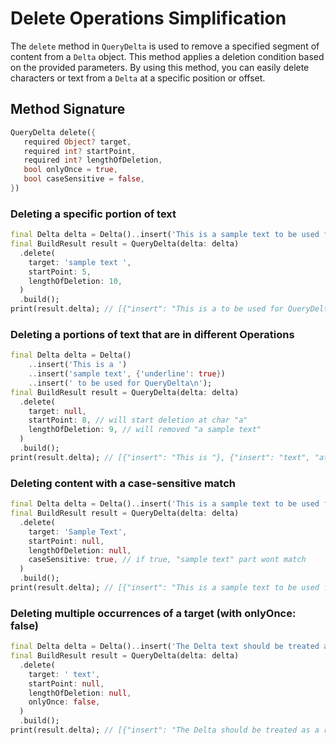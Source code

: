 # Delete Operations Simplification

The `delete` method in `QueryDelta` is used to remove a specified segment of content from a `Delta` object. This method applies a deletion condition based on the provided parameters. By using this method, you can easily delete characters or text from a `Delta` at a specific position or offset.

## Method Signature

```dart
QueryDelta delete({
   required Object? target,
   required int? startPoint,
   required int? lengthOfDeletion,
   bool onlyOnce = true,
   bool caseSensitive = false,
})
```

### Deleting a specific portion of text

```dart
final Delta delta = Delta()..insert('This is a sample text to be used for QueryDelta\n');
final BuildResult result = QueryDelta(delta: delta)
  .delete(
    target: 'sample text ',
    startPoint: 5,
    lengthOfDeletion: 10,
  )
  .build();
print(result.delta); // [{"insert": "This is a to be used for QueryDelta⏎"}]
```

### Deleting a portions of text that are in different Operations 

```dart
final Delta delta = Delta()
    ..insert('This is a ')
    ..insert('sample text', {'underline': true})
    ..insert(' to be used for QueryDelta\n');
final BuildResult result = QueryDelta(delta: delta)
  .delete(
    target: null,
    startPoint: 8, // will start deletion at char "a"
    lengthOfDeletion: 9, // will removed "a sample text"
  )
  .build();
print(result.delta); // [{"insert": "This is "}, {"insert": "text", "attributes": {"underline": true}, {"insert": " to be used for QueryDelta⏎"}}]
```

### Deleting content with a case-sensitive match

```dart
final Delta delta = Delta()..insert('This is a sample text to be used for QueryDelta\n');
final BuildResult result = QueryDelta(delta: delta)
  .delete(
    target: 'Sample Text',
    startPoint: null,
    lengthOfDeletion: null,
    caseSensitive: true, // if true, "sample text" part wont match
  )
  .build();
print(result.delta); // [{"insert": "This is a sample text to be used for QueryDelta⏎"}] -- no changes
```

### Deleting multiple occurrences of a target (with onlyOnce: false)

```dart
final Delta delta = Delta()..insert('The Delta text should be treated as a rich text\n');
final BuildResult result = QueryDelta(delta: delta)
  .delete(
    target: ' text',
    startPoint: null,
    lengthOfDeletion: null,
    onlyOnce: false,
  )
  .build();
print(result.delta); // [{"insert": "The Delta should be treated as a rich⏎"}] -- no changes
```
